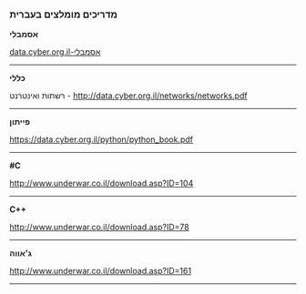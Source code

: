 ### מדריכים מומלצים בעברית
**אסמבלי**



[data.cyber.org.il-אסמבלי](https://data.cyber.org.il/assembly/assembly_book.pdf )

------------


**כללי**


רשתות ואינטרנט - http://data.cyber.org.il/networks/networks.pdf

------------


**פייתון**


 https://data.cyber.org.il/python/python_book.pdf
 
 ------------
 
**#C**


http://www.underwar.co.il/download.asp?ID=104 

------------

**C++**


http://www.underwar.co.il/download.asp?ID=78 

------------


**ג'אווה**


 http://www.underwar.co.il/download.asp?ID=161 
 
 ------------

